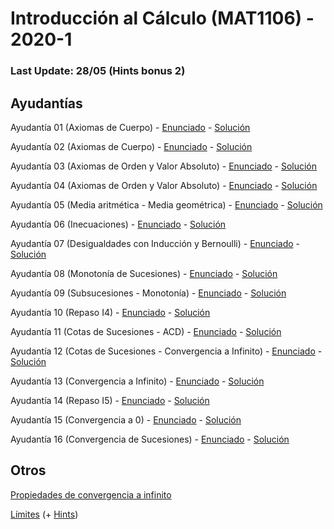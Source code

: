 # Introducción al Cálculo (MAT1106) - 2020-1

### Last Update: 28/05 (Hints bonus 2)

## Ayudantías

Ayudantía 01 (Axiomas de Cuerpo) - [Enunciado](https://github.com/brd12/MAT1106-2020-1/blob/Enunciados/Enunciado01.pdf) - [Solución](https://github.com/brd12/MAT1106-2020-1/blob/Soluciones/Soluci%C3%B3n01.pdf)

Ayudantía 02 (Axiomas de Cuerpo) - [Enunciado](https://github.com/brd12/MAT1106-2020-1/blob/Enunciados/Enunciado02.pdf) - [Solución](https://github.com/brd12/MAT1106-2020-1/blob/Soluciones/Soluci%C3%B3n02.pdf)

Ayudantía 03 (Axiomas de Orden y Valor Absoluto) - [Enunciado](https://github.com/brd12/MAT1106-2020-1/blob/Enunciados/Enunciado03.pdf) - [Solución](https://github.com/brd12/MAT1106-2020-1/blob/Soluciones/Soluci%C3%B3n03.pdf)

Ayudantía 04 (Axiomas de Orden y Valor Absoluto) - [Enunciado](https://github.com/brd12/MAT1106-2020-1/blob/Enunciados/Enunciado04.pdf) - [Solución](https://github.com/brd12/MAT1106-2020-1/blob/Soluciones/Soluci%C3%B3n04.pdf)

Ayudantía 05 (Media aritmética - Media geométrica) - [Enunciado](https://github.com/brd12/MAT1106-2020-1/blob/Enunciados/Enunciado05.pdf) - [Solución](https://github.com/brd12/MAT1106-2020-1/blob/Soluciones/Soluci%C3%B3n05.pdf)

Ayudantía 06 (Inecuaciones) - [Enunciado](https://github.com/brd12/MAT1106-2020-1/blob/Enunciados/Enunciado06.pdf) - [Solución](https://github.com/brd12/MAT1106-2020-1/blob/Soluciones/Soluci%C3%B3n06.pdf)

Ayudantía 07 (Desigualdades con Inducción y Bernoulli) - [Enunciado](https://github.com/brd12/MAT1106-2020-1/blob/Enunciados/Enunciado07.pdf) - [Solución](https://github.com/brd12/MAT1106-2020-1/blob/Soluciones/Soluci%C3%B3n07.pdf)

Ayudantía 08 (Monotonía de Sucesiones) - [Enunciado](https://github.com/brd12/MAT1106-2020-1/blob/Enunciados/Enunciado08.pdf) - [Solución](https://github.com/brd12/MAT1106-2020-1/blob/Soluciones/Soluci%C3%B3n08.pdf)

Ayudantía 09 (Subsucesiones - Monotonía) - [Enunciado](https://github.com/brd12/MAT1106-2020-1/blob/Enunciados/Enunciado09.pdf) - [Solución](https://github.com/brd12/MAT1106-2020-1/blob/Soluciones/Soluci%C3%B3n09.pdf)

Ayudantía 10 (Repaso I4) - [Enunciado](https://github.com/brd12/MAT1106-2020-1/blob/Enunciados/Enunciado10.pdf) - [Solución](https://github.com/brd12/MAT1106-2020-1/blob/Soluciones/Soluci%C3%B3n10.pdf)

Ayudantía 11 (Cotas de Sucesiones - ACD) - [Enunciado](https://github.com/brd12/MAT1106-2020-1/blob/Enunciados/Enunciado11.pdf) - [Solución](https://github.com/brd12/MAT1106-2020-1/blob/Soluciones/Soluci%C3%B3n11.pdf)

Ayudantía 12 (Cotas de Sucesiones - Convergencia a Infinito) - [Enunciado](https://github.com/brd12/MAT1106-2020-1/blob/Enunciados/Enunciado12.pdf) - [Solución](https://github.com/brd12/MAT1106-2020-1/blob/Soluciones/Soluci%C3%B3n12.pdf)

Ayudantía 13 (Convergencia a Infinito) - [Enunciado](https://github.com/brd12/MAT1106-2020-1/blob/Enunciados/Enunciado13.pdf) - [Solución](https://github.com/brd12/MAT1106-2020-1/blob/Soluciones/Soluci%C3%B3n13.pdf)

Ayudantía 14 (Repaso I5) - [Enunciado](https://github.com/brd12/MAT1106-2020-1/blob/Enunciados/Enunciado14.pdf) - [Solución](https://github.com/brd12/MAT1106-2020-1/blob/Soluciones/Soluci%C3%B3n14.pdf)

Ayudantía 15 (Convergencia a 0) - [Enunciado](https://github.com/brd12/MAT1106-2020-1/blob/Enunciados/Enunciado15.pdf) - [Solución](https://github.com/brd12/MAT1106-2020-1/blob/Soluciones/Soluci%C3%B3n15.pdf)

Ayudantía 16 (Convergencia de Sucesiones) - [Enunciado](https://github.com/brd12/MAT1106-2020-1/blob/Enunciados/Enunciado16.pdf) - [Solución](https://github.com/brd12/MAT1106-2020-1/blob/Soluciones/Soluci%C3%B3n16.pdf)

## Otros

[Propiedades de convergencia a infinito](https://github.com/brd12/MAT1106-2020-1/blob/Bonus/Propiedades.pdf)

[Límites](https://github.com/brd12/MAT1106-2020-1/blob/Bonus/L%C3%ADmites.pdf) (+ [Hints](https://github.com/brd12/MAT1106-2020-1/blob/Bonus/L%C3%ADmites%20%2B%20Hints.pdf))
